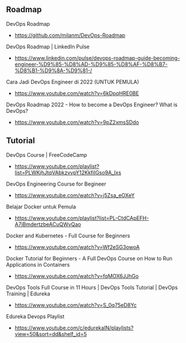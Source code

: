 ## Roadmap

DevOps Roadmap
- https://github.com/milanm/DevOps-Roadmap

DevOps Roadmap | LinkedIn Pulse
- https://www.linkedin.com/pulse/devops-roadmap-guide-becoming-engineer-%D9%85-%D8%AD-%D9%85-%D8%AF-%D8%B7-%D8%B1-%D9%8A-%D9%81-/

Cara Jadi DevOps Engineer di 2022 (UNTUK PEMULA)
- https://www.youtube.com/watch?v=6kDpqHRE0BE

DevOps Roadmap 2022 - How to become a DevOps Engineer? What is DevOps?
- https://www.youtube.com/watch?v=9pZ2xmsSDdo

## Tutorial

DevOps Course | FreeCodeCamp
- https://www.youtube.com/playlist?list=PLWKjhJtqVAbkzvvpY12KkfiIGso9A_Ixs

DevOps Engineering Course for Begineer
- https://www.youtube.com/watch?v=j5Zsa_eOXeY

Belajar Docker untuk Pemula
- https://www.youtube.com/playlist?list=PL-CtdCApEFH-A7jBmdertzbeACuQWvQao

Docker and Kubernetes - Full Course for Beginners
- https://www.youtube.com/watch?v=Wf2eSG3owoA

Docker Tutorial for Beginners - A Full DevOps Course on How to Run Applications in Containers
- https://www.youtube.com/watch?v=fqMOX6JJhGo

DevOps Tools Full Course in 11 Hours | DevOps Tools Tutorial | DevOps Training | Edureka
- https://www.youtube.com/watch?v=S_0q75eD8Yc

Edureka Devops Playlist
- https://www.youtube.com/c/edurekaIN/playlists?view=50&sort=dd&shelf_id=5

